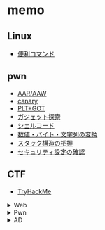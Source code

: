 # memo

## Linux

- [便利コマンド](https://github.com/ishidanow/memo/tree/main/Linux/便利コマンド.md)

## pwn

- [AAR/AAW](https://github.com/ishidanow/memo/blob/main/pwn/AAR-AAW.md)
- [canary](https://github.com/ishidanow/memo/blob/main/pwn/canary.md)
- [PLT+GOT](https://github.com/ishidanow/memo/blob/main/pwn/PLT%2BGOT.md)
- [ガジェット探索](https://github.com/ishidanow/memo/blob/main/pwn/%E3%82%AC%E3%82%B8%E3%82%A7%E3%83%83%E3%83%88%E6%8E%A2%E7%B4%A2.md)
- [シェルコード](https://github.com/ishidanow/memo/blob/main/pwn/%E3%82%B7%E3%82%A7%E3%83%AB%E3%82%B3%E3%83%BC%E3%83%89.md)
- [数値・バイト・文字列の変換](https://github.com/ishidanow/memo/blob/main/pwn/%E6%95%B0%E5%80%A4-%E3%83%90%E3%82%A4%E3%83%88-%E6%96%87%E5%AD%97%E5%88%97%E3%81%AE%E5%A4%89%E6%8F%9B.md)
- [スタック構造の把握](https://github.com/ishidanow/memo/blob/main/pwn/%E3%82%B9%E3%82%BF%E3%83%83%E3%82%AF%E6%A7%8B%E9%80%A0%E3%81%AE%E6%8A%8A%E6%8F%A1.md)
- [セキュリティ設定の確認](https://github.com/ishidanow/memo/blob/main/pwn/%E3%82%BB%E3%82%AD%E3%83%A5%E3%83%AA%E3%83%86%E3%82%A3%E8%A8%AD%E5%AE%9A%E3%81%AE%E7%A2%BA%E8%AA%8D.md)



## CTF

- [TryHackMe](https://github.com/ishidanow/memo/blob/main/CTF/TryHackMe.md)

<details>
<summary>Web</summary>

- [Kioptrix Level1](https://github.com/ishidanow/memo/blob/main/CTF%20(Web)/TryHackMe.md)

</details>

<details>
<summary>Pwn</summary>

- [Kioptrix Level1](https://github.com/ishidanow/memo/blob/main/CTF%20(Web)/TryHackMe.md)

</details>

<details>
<summary>AD</summary>

- [Kioptrix Level1](https://github.com/ishidanow/memo/blob/main/CTF%20(Web)/TryHackMe.md)

</details>
